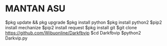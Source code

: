 # MANTAN ASU
$pkg update && pkg upgrade
$pkg install python
$pkg install python2
$pip2 install mechanize
$pip2 install request
$pkg install git
$git clone https://github.com/Wibuonline/Darkfbvip
$cd Darkfbvip
$python2 Darkvip.py
